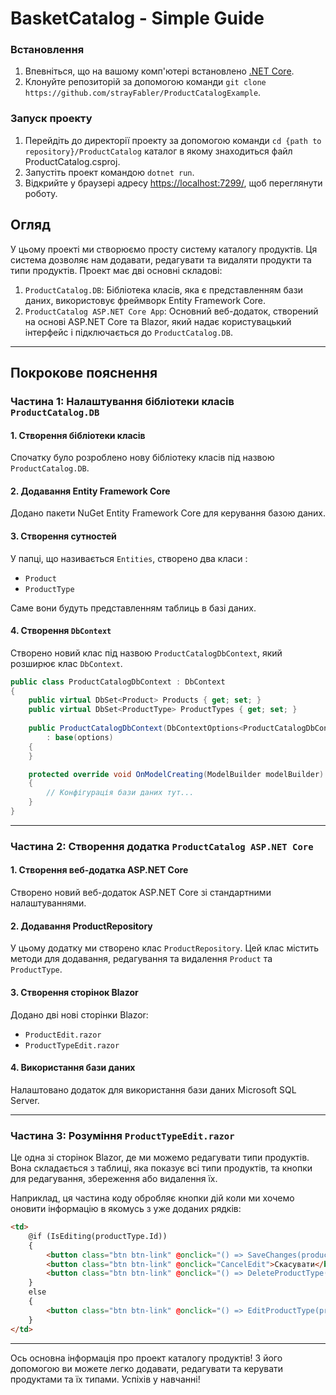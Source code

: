 # BasketCatalog - Simple Guide

### Встановлення

1. Впевніться, що на вашому комп'ютері встановлено [.NET Core](https://dotnet.microsoft.com).
2. Клонуйте репозиторій за допомогою команди `git clone https://github.com/strayFabler/ProductCatalogExample`.

### Запуск проекту

1. Перейдіть до директорії проекту за допомогою команди `cd {path to repository}/ProductCatalog` каталог в якому знаходиться файл ProductCatalog.csproj.
2. Запустіть проект командою `dotnet run`.
3. Відкрийте у браузері адресу [https://localhost:7299/](https://localhost:7299/), щоб переглянути роботу.

## Огляд

У цьому проекті ми створюємо просту систему каталогу продуктів. Ця система дозволяє нам додавати, редагувати та видаляти продукти та типи продуктів. Проект має дві основні складові:

1. `ProductCatalog.DB`: Бібліотека класів, яка є представленням бази даних, використовує фреймворк Entity Framework Core.
2. `ProductCatalog ASP.NET Core App`: Основний веб-додаток, створений на основі ASP.NET Core та Blazor, який надає користувацький інтерфейс і підключається до `ProductCatalog.DB`.

---

## Покрокове пояснення

### Частина 1: Налаштування бібліотеки класів `ProductCatalog.DB`

#### 1. Створення бібліотеки класів
Спочатку було розроблено нову бібліотеку класів під назвою `ProductCatalog.DB`.

#### 2. Додавання Entity Framework Core
Додано пакети NuGet Entity Framework Core для керування базою даних.

#### 3. Створення сутностей
У папці, що називається `Entities`, створено два класи :
- `Product`
- `ProductType`

Саме вони будуть представленням таблиць в базі даних.

#### 4. Створення `DbContext`
Створено новий клас під назвою `ProductCatalogDbContext`, який розширює клас `DbContext`.

```csharp
public class ProductCatalogDbContext : DbContext
{
    public virtual DbSet<Product> Products { get; set; }
    public virtual DbSet<ProductType> ProductTypes { get; set; }
    
    public ProductCatalogDbContext(DbContextOptions<ProductCatalogDbContext> options)
        : base(options)
    {
    }

    protected override void OnModelCreating(ModelBuilder modelBuilder)
    {
        // Конфігурація бази даних тут...
    }
}
```

---

### Частина 2: Створення додатка `ProductCatalog ASP.NET Core`

#### 1. Створення веб-додатка ASP.NET Core
Створено новий веб-додаток ASP.NET Core зі стандартними налаштуваннями.

#### 2. Додавання ProductRepository
У цьому додатку ми створено клас `ProductRepository`. Цей клас містить методи для додавання, редагування та видалення `Product` та `ProductType`.

#### 3. Створення сторінок Blazor
Додано дві нові сторінки Blazor:
- `ProductEdit.razor`
- `ProductTypeEdit.razor`

#### 4. Використання бази даних
Налаштовано додаток для використання бази даних Microsoft SQL Server.

---

### Частина 3: Розуміння `ProductTypeEdit.razor`

Це одна зі сторінок Blazor, де ми можемо редагувати типи продуктів. Вона складається з таблиці, яка показує всі типи продуктів, та кнопки для редагування, збереження або видалення їх.

Наприклад, ця частина коду обробляє кнопки дій коли ми хочемо оновити інформацію в якомусь з уже доданих рядків:

```html
<td>
    @if (IsEditing(productType.Id))
    {
        <button class="btn btn-link" @onclick="() => SaveChanges(productType)">Зберегти</button>
        <button class="btn btn-link" @onclick="CancelEdit">Скасувати</button>
        <button class="btn btn-link" @onclick="() => DeleteProductType(productType)">Видалити</button>
    }
    else
    {
        <button class="btn btn-link" @onclick="() => EditProductType(productType.Id)">Редагувати</button>
    }
</td>
```

---

Ось основна інформація про проект каталогу продуктів! З його допомогою ви можете легко додавати, редагувати та керувати продуктами та їх типами. Успіхів у навчанні!
